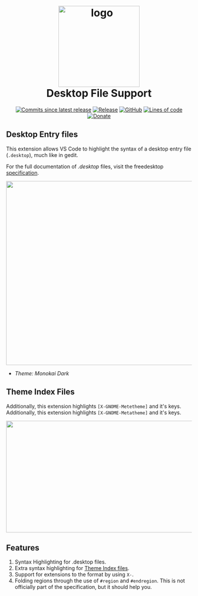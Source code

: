 <h1 align="center">
	<br>
		<img src="https://raw.githubusercontent.com/nico-castell/desktop-file-support/main/assets/extension_icon.png" width="220" height="220" alt="logo">
	<br>
	Desktop File Support
</h1>

<p align="center">
	<a href="https://github.com/nico-castell/desktop-file-support/commits"><img alt="Commits since latest release" src="https://img.shields.io/github/commits-since/nico-castell/desktop-file-support/latest?label=Commits%20since%20last%20release&color=yellow&logo=Git&logoColor=white&style=flat-square"></a>
	<a href="https://github.com/nico-castell/desktop-file-support/releases"><img alt="Release" src="https://img.shields.io/github/v/release/nico-castell/desktop-file-support?label=Release&color=yellow&logo=GitHub&logoColor=white&style=flat-square"></a>
	<a href="LICENSE"><img alt="GitHub" src="https://img.shields.io/github/license/nico-castell/desktop-file-support?label=License&color=yellow&logo=Open%20Source%20Initiative&logoColor=white&style=flat-square"></a>
	<a href="https://github.com/nico-castell/desktop-file-support"><img alt="Lines of code" src="https://img.shields.io/tokei/lines/github/nico-castell/desktop-file-support?label=Lines%20of%20code&color=yellow&logo=JSON&logoColor=white&style=flat-square"></a>
	<a href="https://www.paypal.com/donate?hosted_button_id=C38RSCD9QGZBQ"><img alt="Donate" src="https://img.shields.io/static/v1?label=Help%20me%20out!&message=Donate&color=yellow&logo=PayPal&style=flat-square"></a>
</p>

## Desktop Entry files
This extension allows VS Code to highlight the syntax of a desktop entry file (`.desktop`), much
like in gedit.

For the full documentation of *.desktop* files, visit the freedesktop
[specification](https://specifications.freedesktop.org/desktop-entry-spec/latest/index.html).

<!-- <img width="625" height="499" src="assets/code-screenshot.png" alt="logo"> -->
<img width="625" height="499" src="https://raw.githubusercontent.com/nico-castell/desktop-file-support/main/assets/code-screenshot.png">

- *Theme: Monokai Dark*

## Theme Index Files
Additionally, this extension highlights `[X-GNOME-Metetheme]` and it's keys.
Additionally, this extension highlights `[X-GNOME-Metatheme]` and it's keys.

<!-- <img width="625" height="303" src="assets/theme-screenshot.png"> -->
<img width="625" height="303" src="https://raw.githubusercontent.com/nico-castell/desktop-file-support/main/assets/theme-screenshot.png">
<!-- This GNOME theme can be found at: https://www.gnome-look.org/p/1253385/ -->

##  Features
1. Syntax Highlighting for .desktop files.
2. Extra syntax highlighting for 
	[Theme Index files](https://people.gnome.org/~shaunm/admin-guide/themes-17.html).
3. Support for extensions to the format by using `X-`.
4. Folding regions through the use of `#region` and `#endregion`. This is not officially part of
	the specification, but it should help you.
